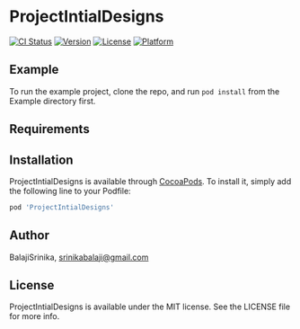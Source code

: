 # ProjectIntialDesigns

[![CI Status](https://img.shields.io/travis/BalajiSrinika/ProjectIntialDesigns.svg?style=flat)](https://travis-ci.org/BalajiSrinika/ProjectIntialDesigns)
[![Version](https://img.shields.io/cocoapods/v/ProjectIntialDesigns.svg?style=flat)](https://cocoapods.org/pods/ProjectIntialDesigns)
[![License](https://img.shields.io/cocoapods/l/ProjectIntialDesigns.svg?style=flat)](https://cocoapods.org/pods/ProjectIntialDesigns)
[![Platform](https://img.shields.io/cocoapods/p/ProjectIntialDesigns.svg?style=flat)](https://cocoapods.org/pods/ProjectIntialDesigns)

## Example

To run the example project, clone the repo, and run `pod install` from the Example directory first.

## Requirements

## Installation

ProjectIntialDesigns is available through [CocoaPods](https://cocoapods.org). To install
it, simply add the following line to your Podfile:

```ruby
pod 'ProjectIntialDesigns'
```

## Author

BalajiSrinika, srinikabalaji@gmail.com

## License

ProjectIntialDesigns is available under the MIT license. See the LICENSE file for more info.
